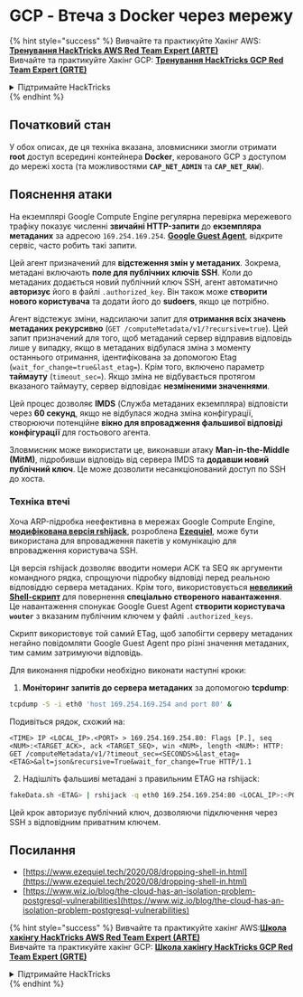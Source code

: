 # GCP - Втеча з Docker через мережу

{% hint style="success" %}
Вивчайте та практикуйте Хакінг AWS: <img src="/.gitbook/assets/image.png" alt="" data-size="line">[**Тренування HackTricks AWS Red Team Expert (ARTE)**](https://training.hacktricks.xyz/courses/arte)<img src="/.gitbook/assets/image.png" alt="" data-size="line">\
Вивчайте та практикуйте Хакінг GCP: <img src="/.gitbook/assets/image (2).png" alt="" data-size="line">[**Тренування HackTricks GCP Red Team Expert (GRTE)**<img src="/.gitbook/assets/image (2).png" alt="" data-size="line">](https://training.hacktricks.xyz/courses/grte)

<details>

<summary>Підтримайте HackTricks</summary>

* Перевірте [**плани підписки**](https://github.com/sponsors/carlospolop)!
* **Приєднуйтесь до** 💬 [**групи Discord**](https://discord.gg/hRep4RUj7f) або [**групи Telegram**](https://t.me/peass) або **слідкуйте** за нами на **Twitter** 🐦 [**@hacktricks\_live**](https://twitter.com/hacktricks\_live)**.**
* **Поширюйте хакерські трюки, надсилаючи PR до** [**HackTricks**](https://github.com/carlospolop/hacktricks) та [**HackTricks Cloud**](https://github.com/carlospolop/hacktricks-cloud) репозиторіїв на GitHub.

</details>
{% endhint %}

## Початковий стан

У обох описах, де ця техніка вказана, зловмисники змогли отримати **root** доступ всередині контейнера **Docker**, керованого GCP з доступом до мережі хоста (та можливостями **`CAP_NET_ADMIN`** та **`CAP_NET_RAW`**).

## Пояснення атаки

На екземплярі Google Compute Engine регулярна перевірка мережевого трафіку показує численні **звичайні HTTP-запити** до **екземпляра метаданих** за адресою `169.254.169.254`. [**Google Guest Agent**](https://github.com/GoogleCloudPlatform/guest-agent), відкрите сервіс, часто робить такі запити.

Цей агент призначений для **відстеження змін у метаданих**. Зокрема, метадані включають **поле для публічних ключів SSH**. Коли до метаданих додається новий публічний ключ SSH, агент автоматично **авторизує** його в файлі `.authorized_key`. Він також може **створити нового користувача** та додати його до **sudoers**, якщо це потрібно.

Агент відстежує зміни, надсилаючи запит для **отримання всіх значень метаданих рекурсивно** (`GET /computeMetadata/v1/?recursive=true`). Цей запит призначений для того, щоб метаданий сервер відправив відповідь лише у випадку, якщо в метаданих відбулася зміна з моменту останнього отримання, ідентифікована за допомогою Etag (`wait_for_change=true&last_etag=`). Крім того, включено параметр **таймауту** (`timeout_sec=`). Якщо зміна не відбувається протягом вказаного таймауту, сервер відповідає **незміненими значеннями**.

Цей процес дозволяє **IMDS** (Служба метаданих екземпляра) відповісти через **60 секунд**, якщо не відбулася жодна зміна конфігурації, створюючи потенційне **вікно для впровадження фальшивої відповіді конфігурації** для гостьового агента.

Зловмисник може використати це, виконавши атаку **Man-in-the-Middle (MitM)**, підробивши відповідь від сервера IMDS та **додавши новий публічний ключ**. Це може дозволити несанкціонований доступ по SSH до хоста.

### Техніка втечі

Хоча ARP-підробка неефективна в мережах Google Compute Engine, [**модифікована версія rshijack**](https://github.com/ezequielpereira/rshijack), розроблена [**Ezequiel**](https://www.ezequiel.tech/2020/08/dropping-shell-in.html), може бути використана для впровадження пакетів у комунікацію для впровадження користувача SSH.

Ця версія rshijack дозволяє вводити номери ACK та SEQ як аргументи командного рядка, спрощуючи підробку відповіді перед реальною відповіддю сервера метаданих. Крім того, використовується [**невеликий Shell-скрипт**](https://gist.github.com/ezequielpereira/914c2aae463409e785071213b059f96c#file-fakedata-sh) для повернення **спеціально створеного навантаження**. Це навантаження спонукає Google Guest Agent **створити користувача `wouter`** з вказаним публічним ключем у файлі `.authorized_keys`.

Скрипт використовує той самий ETag, щоб запобігти серверу метаданих негайно повідомляти Google Guest Agent про різні значення метаданих, тим самим затримуючи відповідь.

Для виконання підробки необхідно виконати наступні кроки:

1. **Моніторинг запитів до сервера метаданих** за допомогою **tcpdump**:
```bash
tcpdump -S -i eth0 'host 169.254.169.254 and port 80' &
```
Подивіться рядок, схожий на:
```
<TIME> IP <LOCAL_IP>.<PORT> > 169.254.169.254.80: Flags [P.], seq <NUM>:<TARGET_ACK>, ack <TARGET_SEQ>, win <NUM>, length <NUM>: HTTP: GET /computeMetadata/v1/?timeout_sec=<SECONDS>&last_etag=<ETAG>&alt=json&recursive=True&wait_for_change=True HTTP/1.1
```
2. Надішліть фальшиві метадані з правильним ETAG на rshijack:
```bash
fakeData.sh <ETAG> | rshijack -q eth0 169.254.169.254:80 <LOCAL_IP>:<PORT> <TARGET_SEQ> <TARGET_ACK>; ssh -i id_rsa -o StrictHostKeyChecking=no wouter@localhost
```
Цей крок авторизує публічний ключ, дозволяючи підключення через SSH з відповідним приватним ключем.


## Посилання

* [https://www.ezequiel.tech/2020/08/dropping-shell-in.html](https://www.ezequiel.tech/2020/08/dropping-shell-in.html)
* [https://www.wiz.io/blog/the-cloud-has-an-isolation-problem-postgresql-vulnerabilities](https://www.wiz.io/blog/the-cloud-has-an-isolation-problem-postgresql-vulnerabilities)

{% hint style="success" %}
Вивчайте та практикуйте хакінг AWS:<img src="/.gitbook/assets/image.png" alt="" data-size="line">[**Школа хакінгу HackTricks AWS Red Team Expert (ARTE)**](https://training.hacktricks.xyz/courses/arte)<img src="/.gitbook/assets/image.png" alt="" data-size="line">\
Вивчайте та практикуйте хакінг GCP: <img src="/.gitbook/assets/image (2).png" alt="" data-size="line">[**Школа хакінгу HackTricks GCP Red Team Expert (GRTE)**<img src="/.gitbook/assets/image (2).png" alt="" data-size="line">](https://training.hacktricks.xyz/courses/grte)

<details>

<summary>Підтримайте HackTricks</summary>

* Перевірте [**плани підписки**](https://github.com/sponsors/carlospolop)!
* **Приєднуйтесь до** 💬 [**групи Discord**](https://discord.gg/hRep4RUj7f) або [**групи Telegram**](https://t.me/peass) або **слідкуйте** за нами на **Twitter** 🐦 [**@hacktricks\_live**](https://twitter.com/hacktricks\_live)**.**
* **Поширюйте хакінг-прийоми, надсилаючи PR до** [**HackTricks**](https://github.com/carlospolop/hacktricks) та [**HackTricks Cloud**](https://github.com/carlospolop/hacktricks-cloud) репозиторіїв на GitHub.

</details>
{% endhint %}
